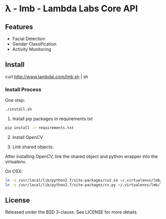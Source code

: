 λ - lmb - Lambda Labs Core API
======

## Features

- Facial Detection
- Gender Classification
- Activity Monitoring

## Install

curl http://www.lambdal.com/lmb.sh | sh


### Install Process

One step:

```bash
./install.sh
```

1) Install pip packages in requirements.txt

```bash
pip install -r requirements.txt
```

2) Install OpenCV

3) Link shared objects:

After installing OpenCV, link the shared object and python wrapper into the
virtualenv.

On OSX:
```bash
ln -s /usr/local/lib/python2.7/site-packages/cv2.so ~/.virtualenvs/lmb/lib/python2.7/site-packages/cv2.so
ln -s /usr/local/lib/python2.7/site-packages/cv.py ~/.virtualenvs/lmb/lib/python2.7/site-packages/cv.py
```

## License

Released under the BSD 3-clause. See LICENSE for more details.
